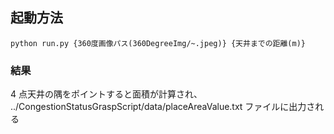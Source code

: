 ## 起動方法

```
python run.py {360度画像パス(360DegreeImg/~.jpeg)} {天井までの距離(m)}
```

### 結果

4 点天井の隅をポイントすると面積が計算され、  
../CongestionStatusGraspScript/data/placeAreaValue.txt ファイルに出力される
